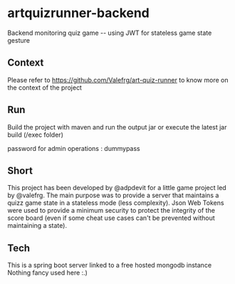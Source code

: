 # artquizrunner-backend
Backend monitoring quiz game -- using JWT for stateless game state gesture

## Context

Please refer to https://github.com/Valefrg/art-quiz-runner to know more on the context of the project

## Run

Build the project with maven and run the output jar or execute the latest jar build (/exec folder)

password for admin operations : dummypass

## Short

This project has been developed by @adpdevit for a little game project led by @valefrg. The main purpose was to provide a server that maintains a quizz game state in a
stateless mode (less complexity). Json Web Tokens were used to provide a minimum security to protect the integrity of the score board (even if some cheat use cases can't
be prevented without maintaining a state).

## Tech

This is a spring boot server linked to a free hosted mongodb instance
Nothing fancy used here :.)
